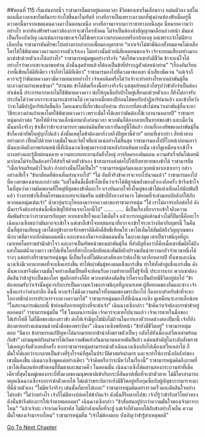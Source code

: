 ##ตอนที่ 115 เริ่มเล่นทายนิ้ว
ราชามารลืมตาอยู่ตลอดเวลา ชีวิตของเขาเริ่มเลือนราง หม่นมัวลง
แต่ในตอนนี้ดวงตาเขาก็พลันกระจ่างใสขึ้นมาในทันที บางทีอาจเป็นเพราะดาวตกที่พุ่งผ่านท้องฟ้าเมื่อครู่นี้
ดาวตกนี้มาจากเขตแดนดวงดาวในตอนเหนือ บางทีอาจมาจากดาวราชาทางเหนือสุด นี่หมายความว่าอย่างไร
หากท้องฟ้าพร่างดาวต้องการจะฆ่าใครสักคน ไม่จำเป็นต้องส่งสัญญาณเตือนล่วงหน้า มันแค่เป็นเรื่องบังเอิญ เฉกเช่นการมาของเจ้าไม่ใช่เพราะความรอบคอบหรือกล้าหาญ แค่เพราะเจ้าไม่มีทางเลือกอื่น
ราชามารหันศีรษะไปอย่างยากลำบากเพื่อมองบุตรชาย “หากเจ้าไม่ฆ่าพี่น้องทั้งหมดจนไม่เหลือใครให้ใช้พิฆาตดวงดาวนอกจากตัวเจ้าเอง ไม่อย่างนั้นด้วยนิสัยอดทนของเจ้า เจ้าจะยอมเสี่ยงอย่างมากมาฆ่าข้าด้วยตัวเองได้อย่างไร”
ราชามารหนุ่มพูดอย่างจริงจัง “ต่อให้พวกเขายังมีชีวิต ข้าจะแน่ใจได้อย่างไรว่าพวกเขาจะมาพบท่าน ดังนั้นสุดท้ายแล้วก็ต้องเป็นข้าที่ปรากฏตัวต่อหน้าท่าน”
“เรื่องอันเรียบง่ายนี้เขียนได้ดีทีเดียว เจ้าก็ทำได้ดีทีเดียว” ราชามารมองไปที่ดวงตาของเขา น้ำเสียงชัดเจน “แต่เจ้าก็ควรจะรู้ว่าพิฆาตดวงดาวมีความหมายอย่างไร เจ้าเคยคิดหรือไม่ว่าเจ้าจะทำอย่างไรหากเผ่าพันธุ์อื่นทะลวงผ่านกำแพงเข้ามา”
“ท่านพ่อ ข้าได้คิดเรื่องนี้อย่างจริงจัง แต่สุดท้ายแล้วก็สรุปว่าข้ายังจำเป็นต้องทำเช่นนี้ ประการแรกหากไม่ใช้พิฆาตดวงดาว ต่อให้กุนซือกับป้าใหญ่เสี่ยงมาด้วยตัวเอง ก็ยังไม่อาจรับประกันได้ว่าพวกเราจะสามารถฆ่าท่านได้ เหวนรกเมื่อสองปีก่อนได้พบกับปาฏิหาริย์มาแล้ว และข้าก็หวังว่าจะไม่มีปาฏิหาริย์เกิดขึ้นอีก โดยเฉพาะที่เกี่ยวข้องกับท่าน ประการที่สองข้าไม่สนว่าเผ่าพันธุ์อื่นจะหาวิธีทะลวงผ่านกำแพงโดยใช้พิฆาตดวงดาว เพราะมั่นใจได้เลยว่ามันต้องใช้เวลานานหลายปี”
ราชามารหนุ่มกล่าวต่อ “ต่อให้มีจำนวนเล็กน้อยมาถึงก่อนเวลา พวกมันก็ต้องกลายเป็นทาสของข้า และเมื่อวันนั้นมาถึงจริงๆ ข้าเชื่อว่าข้าจะสามารถรวมแผ่นดินที่พวกเรายืนอยู่นี้ได้แล้ว ก่อนที่กองทัพของเผ่าพันธุ์อื่น ข้าก็คงนำทัพใหญ่บุกไปแล้ว ดังนั้นเหตุใดข้าต้องมากังวลถึงปัญหานี้ด้วย”
ตอนที่เขากล่าว สีหน้าสงบอย่างมาก เปี่ยมไปด้วยความมั่นใจและจิตใจที่แน่วแน่อย่างไม่สิ้นสุด
ราชามารมองไปที่ใบหน้าอ่อนเยาว์นั่นและคิดถึงภาพก่อนหน้านี้ที่เฉินฉางเซิงพุ่งมาจากด้านหลังก้อนหินพวกนั้น เขาก็ดูเหมือนจะเข้าใจบางอย่างและรู้สึกผ่อนคลาย
ความทะเยอทะยานอันยิ่งใหญ่ การยึดครองดินแดน ความสำเร็จอันไม่เคยมีมาก่อนไม่จำเป็นต้องทำให้สำเร็จด้วยตัวข้าเอง ข้าสามารถส่งต่อไปให้กับทายาทของข้าได้
ราชามารยิ้ม “เมื่อเจ้าเตรียมตัวไว้แล้ว ถ้าอย่างนั้นก็ไม่เป็นไร”
ราชามารหนุ่มก้มลงและจูบหน้าผากเขาเบาๆ กล่าวอย่างเสียใจ “ข้าเกลียดที่ต้องเห็นท่านจากไป”
“ไม่ อันที่จริงข้าควรจะจากไปนานแล้ว”
ราชามารมองไปที่ดวงตาของเขาและกล่าวต่อ “แต่ในคืนนี้เมื่อข้าได้เห็นว่าเจ้าได้พิสูจน์พลังของตัวเองอีกครั้ง ข้าจึงเข้าใจในที่สุดว่าความผิดพลาดที่ใหญ่ที่สุดของข้าคืออะไร แรงบันดาลใจยิ่งใหญ่ของข้าได้แห้งเหือดไปนับพันปีแล้ว ร่างกายข้าก็เสื่อมโทรมและแทบจะล้มครืน แต่ข้าก็ยังหวงอำนาจ ไม่ยอมที่จะส่งมอบบัลลังก์ให้กับพวกคนหนุ่มเช่นเจ้า”
น้ำตาอุ่นระอุไหลลงมาจากดวงตาของราชามารหนุ่ม “ใช่ เราไม่อาจรออีกต่อไป ดังนั้นเราจึงต้องทำเช่นนี้เพื่อเชิญให้ท่านจากโลกนี้ไป”
……
……
นี่เป็นเรื่องที่ยากจะเข้าใจถึงความสัมพันธ์ระหว่างราชามารกับบุตร หากเขาเสียใจและไม่เต็มใจ แล้วการกบฏต่อต้านช่วงไม่กี่ปีมานี้คืออะไร
เฉินฉางเซิงพบว่ามันยากจะเข้าใจ แต่เขาก็เข้าใจบทสนทนาที่ยากจะเข้าใจระหว่างบิดากับบุตรนี้
ในคืนนั้นที่สุสานเทียนซู เขาได้อยู่ข้างกายจักรพรรดินีศักดิ์สิทธิ์เทียนไห่ เขาได้เห็นได้สัมผัสถึงวิญญาณของนักบวชที่มาจากอีกดินแดนหนึ่ง และเขาเองก็มาจากดินแดนนั้น ในบางแง่มุม เขาเป็นราชนิกุลที่ถูกเนรเทศโดยราชสำนักต้าโจว และอาจเป็นทัพหน้าของเผ่าพันธุ์อื่น ที่สำคัญยิ่งกว่าก็คือเมื่อเขาสัมผัสได้ถึงแสงในแม่น้ำดวงดาว เขาได้เห็นโลกที่ห่างไกลลึกลับและสัมผัสถึงปราณอันน่าหวาดกลัวจำนวนหนึ่งได้รางๆ
แต่อย่างที่ราชามารหนุ่มพูด นี่เป็นเรื่องที่ไม่ต้องสงสัยเลยว่าต้องใช้เวลาอีกหลายปี ทั้งเขาและเฉินฉางเซิงมีเวลามากพอที่จะแข็งแกร่งขึ้น ทำให้เผ่าพันธุ์ของตนแข็งแกร่งขึ้น ทำให้ทั้งต้าลู่แข็งแกร่งขึ้น ดังนั้นพวกเขาจึงมีความมั่นใจอย่างเต็มเปี่ยมที่จะต้อนรับความท้าทายที่ไม่รู้จักนี้
ประการแรก พวกเขาต้องตัดสินว่าต้าลู่จะเป็นของใคร พูดอีกอย่างก็คือ พวกเขาต้องตัดสินว่าใครจะเป็นฝ่ายมีชีวิตอยู่ต่อไป
“ข้าต้องยอมรับว่าเจ้านั้นคู่ควรกับการเป็นความหวังของราชนิกุลที่ถูกเนรเทศ ผู้สืบทอดของอิ๋นและซาง เจ้าแข็งแกร่งว่าคำเล่าลือ คืนนี้ หากเจ้าไม่ดึงความสนใจทั้งหมดของพระบิดาไป ก็คงยากสำหรับข้าที่จะหาโอกาสชักนำการประหารจากดวงดาวมาได้”
ราชามารหนุ่มมองไปที่เฉินฉางเซิง ดูเหมือนจะอายเล็กน้อย “ในสถานการณ์แบบนี้ ข้าย่อมอับอายอยู่บ้างที่จะฆ่าเจ้า”
เฉินฉางเซิงกล่าว “ข้าคิดว่าเจ้าต้องการฆ่าข้าอยู่ตลอดมา”
ราชามารหนุ่มยิ้ม “ใช่ ในแผนการเดิม เจ้าควรจะตายไปนานแล้ว เจ้าควรตายในมือของใต้เท้าไห่ตี๋ ไม่ก็มือของน้องสาวข้า ต่อให้เจ้ามีลูกไม้นับไม่ถ้วนในการเอาตัวรอดช่วงสองปีมานี้ เจ้าก็ยังต้องตายอย่างแน่นอนด้วยน้ำมือของพระบิดา”
เฉินฉางเซิงพยักหน้า “ข้ายังมีชีวิตอยู่”
ราชามารหนุ่มตอบ “ดีมาก ข้าสามารถแก้ปัญหาได้มากมายหากข้านำสังฆราชตัวเป็นๆ กลับไปยังเมืองเสวี่ยเหล่าพร้อมกับข้า”
เผ่ามนุษย์กับเผ่ามารได้เกิดความขัดแย้งกันมานานหลายพันปีแล้ว แต่คนสำคัญในระดับสังฆราชไม่เคยถูกจับตัวเลยสักครั้ง หากราชามารหนุ่มสามารถนำตัวเฉินฉางเซิงกลับไปเมืองเสวี่ยเหล่าได้ ก็มั่นใจได้เลยว่าจะกลายเป็นช่วงที่รุ่งโรจน์ที่สุดในประวัติศาสตร์เผ่ามาร และจะทำให้การนั่งบัลลังก์ของเขามั่นคงขึ้น
เฉินฉางเซิงพูดแค่อย่างเดียว “เจ้าคิดหรือว่าจะมีหวังในเรื่องนี้”
ราชามารหนุ่มคิดถึงภาพที่เขาได้เห็นบนท้องฟ้าตอนที่ลืมตาและขมวดคิ้ว
ในตอนนั้น เฉินฉางเซิงได้ผสานสองกระบวนท่าที่เด็ดเดี่ยวที่สุดในหมู่เพลงกระบี่ทั้งมวลของมนุษยชาติเข้ากับกระบี่สันดาปเพื่อที่จะฆ่าตัวตาย
ไม่มีใครสามารถหยุดเฉินฉางเซิงจากการฆ่าตัวตายได้ ไม่แม้ว่าพระบิดาจะยังมีชีวิตอยู่หรือกุนซือกับผู้บัญชาการมารจะมาที่นี่ด้วยตัวเอง
“ไม่มีหวังจริงๆ เช่นนั้นก็ตายไปเถอะ” ราชามารหนุ่มคิดอย่างรวดเร็วและตัดสินใจอย่างไม่รอช้า “ไม่ว่าอย่างไร เจ้าก็ไม่มีทางปล่อยให้ข้ากินเจ้า ดังนั้นก็รีบตายไปซะ เจ้าก็รู้ว่าข้ารักสวีโหย่วหรง ดังนั้นข้าจึงต้องการให้เจ้าตายตลอดมา”
เฉินฉางเซิงกล่าว “ข้าสับสนอยู่บ้างว่าความมั่นใจของเจ้ามาจากไหน”
“แล้วเจ้าล่ะ เจ้าบาดเจ็บสาหัส ไม่มีกำลังเหลือที่จะสู้ แต่เจ้าก็ยังตอบโต้กับข้าอย่างใจเย็น ความมั่นใจของเจ้ามาจากไหน”
ราชามารหนุ่มยิ้ม “เจ้าไม่ต้องตอบ บังเอิญว่าข้ารู้สาเหตุพอดี”


[Go To Next Chapter]( ./788.md)